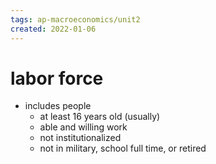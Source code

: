 ```yaml
---
tags: ap-macroeconomics/unit2 
created: 2022-01-06
---
```


# labor force

- includes people
	- at least 16 years old (usually)
	- able and willing work
	- not institutionalized
	- not in military, school full time, or retired

<!---->